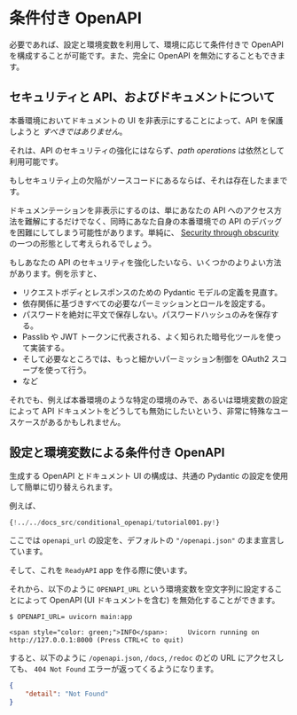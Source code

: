 # 条件付き OpenAPI

必要であれば、設定と環境変数を利用して、環境に応じて条件付きで OpenAPI を構成することが可能です。また、完全に OpenAPI を無効にすることもできます。

## セキュリティと API、およびドキュメントについて

本番環境においてドキュメントの UI を非表示にすることによって、API を保護しようと _すべきではありません_。

それは、API のセキュリティの強化にはならず、_path operations_ は依然として利用可能です。

もしセキュリティ上の欠陥がソースコードにあるならば、それは存在したままです。

ドキュメンテーションを非表示にするのは、単にあなたの API へのアクセス方法を難解にするだけでなく、同時にあなた自身の本番環境での API のデバッグを困難にしてしまう可能性があります。単純に、 <a href="https://en.wikipedia.org/wiki/Security_through_obscurity" class="external-link" target="_blank">Security through obscurity</a> の一つの形態として考えられるでしょう。

もしあなたの API のセキュリティを強化したいなら、いくつかのよりよい方法があります。例を示すと、

- リクエストボディとレスポンスのための Pydantic モデルの定義を見直す。
- 依存関係に基づきすべての必要なパーミッションとロールを設定する。
- パスワードを絶対に平文で保存しない。パスワードハッシュのみを保存する。
- Passlib や JWT トークンに代表される、よく知られた暗号化ツールを使って実装する。
- そして必要なところでは、もっと細かいパーミッション制御を OAuth2 スコープを使って行う。
- など

それでも、例えば本番環境のような特定の環境のみで、あるいは環境変数の設定によって API ドキュメントをどうしても無効にしたいという、非常に特殊なユースケースがあるかもしれません。

## 設定と環境変数による条件付き OpenAPI

生成する OpenAPI とドキュメント UI の構成は、共通の Pydantic の設定を使用して簡単に切り替えられます。

例えば、

```Python hl_lines="6  11"
{!../../docs_src/conditional_openapi/tutorial001.py!}
```

ここでは `openapi_url` の設定を、デフォルトの `"/openapi.json"` のまま宣言しています。

そして、これを `ReadyAPI` app を作る際に使います。

それから、以下のように `OPENAPI_URL` という環境変数を空文字列に設定することによって OpenAPI (UI ドキュメントを含む) を無効化することができます。

<div class="termy">

```console
$ OPENAPI_URL= uvicorn main:app

<span style="color: green;">INFO</span>:     Uvicorn running on http://127.0.0.1:8000 (Press CTRL+C to quit)
```

</div>

すると、以下のように `/openapi.json`, `/docs`, `/redoc` のどの URL にアクセスしても、 `404 Not Found` エラーが返ってくるようになります。

```JSON
{
    "detail": "Not Found"
}
```
